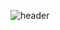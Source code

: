 ![header](https://user-images.githubusercontent.com/67604477/89924158-ff8b6b00-dbd7-11ea-9cad-42f8776c2409.jpg)
